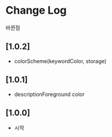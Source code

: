 # Change Log
바뀐점

## [1.0.2]
- colorScheme(keywordColor, storage)

## [1.0.1]
- descriptionForeground color

## [1.0.0]
- 시작
